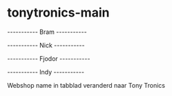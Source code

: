 # tonytronics-main


----------- Bram -----------




----------- Nick -----------
 
  
  
  
----------- Fjodor -----------
   
   
   
   
   
----------- Indy -----------


Webshop name in tabblad veranderd naar Tony Tronics